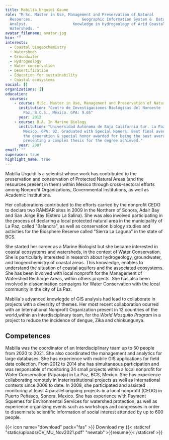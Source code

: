 ```yaml
---
title: Mabilia Urquidi Gaume
role: "M Sc. Master in Use, Management and Preservation of Natural
  Resources.                      Geographic Information System &  Data
  Analyst.                    Knowledge in Hydrogeology of Arid Coastal
  Watersheds. "
avatar_filename: avatar.jpg
bio: ""
interests:
  - Coastal biogeochemistry
  - Watersheds
  - Groundwater
  - Hydrogeology
  - Water conservation
  - Desertification
  - Education for sustainability
  - Coastal ecosystems
social: []
organizations: []
education:
  courses:
    - course: M.Sc. Master in Use, Management and Preservation of Natural Resources
      institution: "Centro de Investigaciones Biológicas del Noroeste (CIBNOR). La
        Paz, B.C.S., México. GPA: 9.65"
      year: 2012
    - course: B.A. In Marine Biology
      institution: "Universidad Autónoma de Baja California Sur. La Paz, B.C.S,
        Mexico. GPA: 92. Graduated with Special Honors. Best final average of
        the generation & special honor awarded for being the best average and
        presenting a complex thesis for the degree achieved."
      year: 2007
email: ""
superuser: true
highlight_name: true
---
```

Mabilia Urquidi is a scientist whose work has contributed to the preservation and conservation of Protected Natural Areas (and the resources present in them) within Mexico through cross-sectoral efforts among Nonprofit Organizations, Governmental Institutions, as well as Academic Institutions.  

Her collaborations contributed to the efforts carried by the nonprofit CEDO to declare two RAMSAR sites in  2009 in the Northern of Sonora,  Adair Bay and San Jorge Bay (Estero La Salina). She was also involved participating in the process of declaring a local protected natural area in the municipality of La Paz, called "Balandra", as well as conservation biology studies and activities for the Biosphere Reserve called "Sierra La Laguna" in the state of BCS.

She started her career as a Marine Biologist but she became interested in coastal ecosystems and watersheds, in the context of Water Conservation. She is particularly interested in research about hydrogeology, groundwater, and biogeochemistry of coastal areas. This knowledge, enables to understand the situation of coastal aquifers and the associated ecosystems.  She has been involved with local nonprofit  for the Management of  Watershed Recharge Areas, within others  projects. She has also been involved in dissemination campaigns for Water Conservation with the local community in the city of La Paz.

Mabilia´s advanced knowlegde of GIS analysis  had lead to collaborate in projects with a diversity of themes. Her most recent collaboration ocurred with an International Nonprofit Organization present in 12 countries of the world,within an Interdisciplinary team, for the *World Mosquito Program* in a project to reduce the incidence of dengue, Zika and chinkungunya.

## Competences

Mabilia was the coordinator of an Interdisciplinary team  up to 50 people  from 2020 to 2021. She also coordinated the management and analytics for large databases. She has experience with mobile GIS applications for field data collection. From 2012 to 2014 she has simultaneous participation and was responsable of monitoring 24 small projects within a local nonprofit for Water Conservation (Niparaja) in La Paz, BCS, Mexico. She has experience collaborating remotely in Insterinstitutional projects as well as International contexts since 2008 to date.  In 2008, she participated and assisted monitoring at least 4 parallel ongoing projects in a local nonprofit (CEDO) in Puerto Peñasco, Sonora, Mexico. She has experience with Payment Squemes for Environmental Services for watershed protection, as well as experience organizing events such as workshops and congresses in order to disseminate scientific information of social interest attended by up to 600 people.

{{< icon name="download" pack="fas" >}} Download my {{< staticref "static/uploads/CV_MU_Nov2021.pdf" "newtab" >}}resumé{{< /staticref >}}